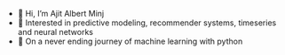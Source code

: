 - 👋 Hi, I’m Ajit Albert Minj
- 👀 Interested in predictive modeling, recommender systems, timeseries and neural networks       
- 📖 On a never ending journey of machine learning with python


<!---
ajitminj/ajitminj is a ✨ special ✨ repository because its `README.md` (this file) appears on your GitHub profile.
You can click the Preview link to take a look at your changes.
--->
